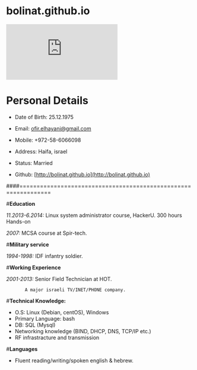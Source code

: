 bolinat.github.io
=================
![my pic](https://www.facebook.com/photo.php?fbid=10152888690559377&l=a592ab9b35 "ofir elhayani")
# **Personal Details**

* Date of Birth: 25.12.1975                                            

* Email: [ofir.elhayani@gmail.com](mailto:ofir.elhayani@gmail.com)

* Mobile: +972-58-6066098                                           

* Address: Haifa, israel

* Status: Married                                                   

* Github: [http://bolinat.github.io](http://bolinat.github.io)

####===============================================================

#**Education**

*11.2013-6.2014:* Linux system administrator course, HackerU. 300 hours Hands-on

*2007:* MCSA course at Spir-tech.

#**Military service**

*1994-1998:* IDF infantry soldier. 

#**Working Experience**

*2001-2013:* Senior Field Technician at HOT.

           A major israeli TV/INET/PHONE company.
           
#**Technical Knowledge:**

* O.S: Linux (Debian, centOS), Windows
* Primary Language: bash
* DB: SQL (Mysql)
* Networking knowledge (BIND, DHCP, DNS, TCP/IP etc.)
* RF infrastracture and transmission

#**Languages**

* Fluent reading/writing/spoken english & hebrew.


